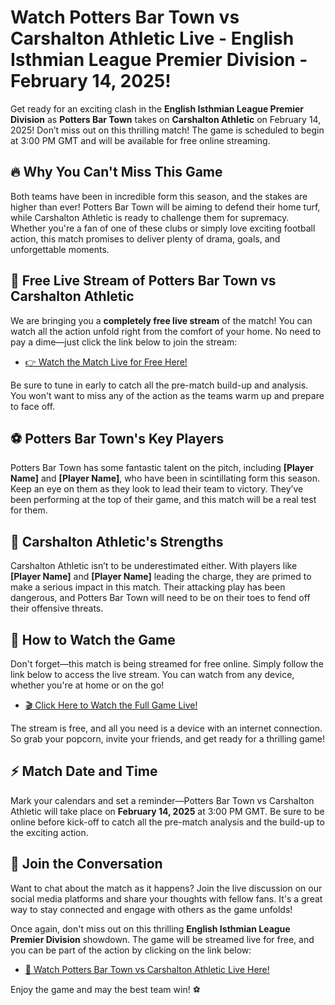 # Watch Potters Bar Town vs Carshalton Athletic Live - English Isthmian League Premier Division - February 14, 2025!

Get ready for an exciting clash in the **English Isthmian League Premier Division** as **Potters Bar Town** takes on **Carshalton Athletic** on February 14, 2025! Don’t miss out on this thrilling match! The game is scheduled to begin at 3:00 PM GMT and will be available for free online streaming.

## 🔥 Why You Can't Miss This Game

Both teams have been in incredible form this season, and the stakes are higher than ever! Potters Bar Town will be aiming to defend their home turf, while Carshalton Athletic is ready to challenge them for supremacy. Whether you're a fan of one of these clubs or simply love exciting football action, this match promises to deliver plenty of drama, goals, and unforgettable moments.

## 🎥 Free Live Stream of Potters Bar Town vs Carshalton Athletic

We are bringing you a **completely free live stream** of the match! You can watch all the action unfold right from the comfort of your home. No need to pay a dime—just click the link below to join the stream:

- [👉 Watch the Match Live for Free Here!](https://tinyurl.com/livestreamfreeo?st=Potters+Bar+Town+vs+Carshalton+Athletic&si=ghc)

Be sure to tune in early to catch all the pre-match build-up and analysis. You won't want to miss any of the action as the teams warm up and prepare to face off.

## ⚽ Potters Bar Town's Key Players

Potters Bar Town has some fantastic talent on the pitch, including **[Player Name]** and **[Player Name]**, who have been in scintillating form this season. Keep an eye on them as they look to lead their team to victory. They’ve been performing at the top of their game, and this match will be a real test for them.

## 💪 Carshalton Athletic's Strengths

Carshalton Athletic isn’t to be underestimated either. With players like **[Player Name]** and **[Player Name]** leading the charge, they are primed to make a serious impact in this match. Their attacking play has been dangerous, and Potters Bar Town will need to be on their toes to fend off their offensive threats.

## 🔔 How to Watch the Game

Don't forget—this match is being streamed for free online. Simply follow the link below to access the live stream. You can watch from any device, whether you're at home or on the go!

- [🎬 Click Here to Watch the Full Game Live!](https://tinyurl.com/livestreamfreeo?st=Potters+Bar+Town+vs+Carshalton+Athletic&si=ghc)

The stream is free, and all you need is a device with an internet connection. So grab your popcorn, invite your friends, and get ready for a thrilling game!

## ⚡ Match Date and Time

Mark your calendars and set a reminder—Potters Bar Town vs Carshalton Athletic will take place on **February 14, 2025** at 3:00 PM GMT. Be sure to be online before kick-off to catch all the pre-match analysis and the build-up to the exciting action.

## 💬 Join the Conversation

Want to chat about the match as it happens? Join the live discussion on our social media platforms and share your thoughts with fellow fans. It's a great way to stay connected and engage with others as the game unfolds!

Once again, don't miss out on this thrilling **English Isthmian League Premier Division** showdown. The game will be streamed live for free, and you can be part of the action by clicking on the link below:

- [🚨 Watch Potters Bar Town vs Carshalton Athletic Live Here!](https://tinyurl.com/livestreamfreeo?st=Potters+Bar+Town+vs+Carshalton+Athletic&si=ghc)

Enjoy the game and may the best team win! ⚽

